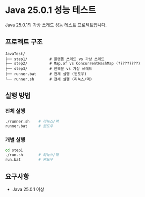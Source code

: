 # Java 25.0.1 성능 테스트

Java 25.0.1의 가상 쓰레드 성능 테스트 프로젝트입니다.

## 프로젝트 구조

```
JavaTest/
├── step1/          # 플랫폼 쓰레드 vs 가상 쓰레드
├── step2/          # Map.of vs ConcurrentHashMap (?????????)
├── step3/          # 반복문 vs 가상 쓰레드
├── runner.bat      # 전체 실행 (윈도우)
└── runner.sh       # 전체 실행 (리눅스/맥)
```

## 실행 방법

### 전체 실행
```bash
./runner.sh    # 리눅스/맥
runner.bat     # 윈도우
```

### 개별 실행
```bash
cd step1
./run.sh       # 리눅스/맥
run.bat        # 윈도우
```

## 요구사항
- Java 25.0.1 이상
